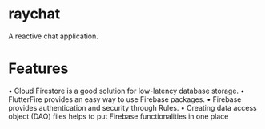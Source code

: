# raychat

A reactive chat application.

# Features
• Cloud Firestore is a good solution for low-latency database storage.
• FlutterFire provides an easy way to use Firebase packages.
• Firebase provides authentication and security through Rules.
• Creating data access object (DAO) files helps to put Firebase functionalities in one place